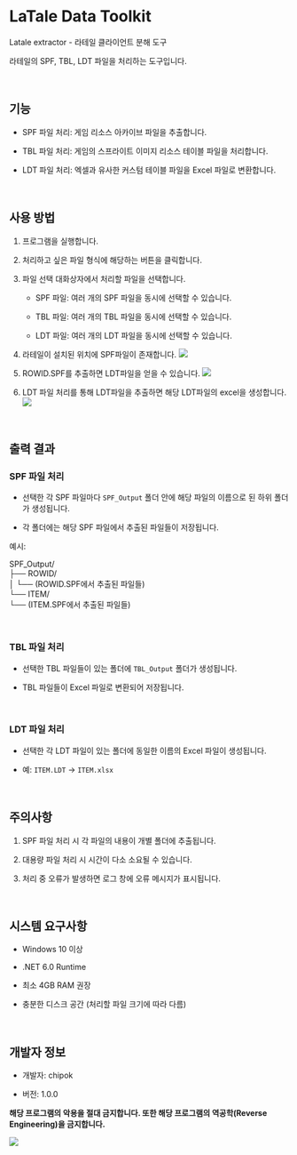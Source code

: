# LaTale Data Toolkit

  Latale extractor - 라테일 클라이언트 분해 도구
  
  라테일의 SPF, TBL, LDT 파일을 처리하는 도구입니다.

<br>


  ## 기능

  - SPF 파일 처리: 게임 리소스 아카이브 파일을 추출합니다.
    
  - TBL 파일 처리: 게임의 스프라이트 이미지 리소스 테이블 파일을 처리합니다.
    
  - LDT 파일 처리: 엑셀과 유사한 커스텀 테이블 파일을 Excel 파일로 변환합니다.
    
<br>


  ## 사용 방법

  1. 프로그램을 실행합니다.
     
  2. 처리하고 싶은 파일 형식에 해당하는 버튼을 클릭합니다.
     
  3. 파일 선택 대화상자에서 처리할 파일을 선택합니다.
     
      - SPF 파일: 여러 개의 SPF 파일을 동시에 선택할 수 있습니다.
        
      - TBL 파일: 여러 개의 TBL 파일을 동시에 선택할 수 있습니다.
        
      - LDT 파일: 여러 개의 LDT 파일을 동시에 선택할 수 있습니다.
      
  4. 라테일이 설치된 위치에 SPF파일이 존재합니다.
  	![](https://i.imgur.com/LvH6wNU.png)

  5. ROWID.SPF를 추출하면 LDT파일을 얻을 수 있습니다.
  	![](https://i.imgur.com/tonDf5a.png)
  6. LDT 파일 처리를 통해 LDT파일을 추출하면 해당 LDT파일의 excel을 생성합니다.
  	![](https://i.imgur.com/Y0pGHCR.png)

<br>


  ## 출력 결과

  ### SPF 파일 처리

  - 선택한 각 SPF 파일마다 `SPF_Output` 폴더 안에 해당 파일의 이름으로 된 하위 폴더가 생성됩니다.
    
  - 각 폴더에는 해당 SPF 파일에서 추출된 파일들이 저장됩니다.
    

  예시:

  SPF_Output/  
    ├── ROWID/  
    │   └── (ROWID.SPF에서 추출된 파일들)  
    └── ITEM/  
        └── (ITEM.SPF에서 추출된 파일들)

<br>


  ### TBL 파일 처리

  - 선택한 TBL 파일들이 있는 폴더에 `TBL_Output` 폴더가 생성됩니다.
    
  - TBL 파일들이 Excel 파일로 변환되어 저장됩니다.


<br>


  ### LDT 파일 처리

  - 선택한 각 LDT 파일이 있는 폴더에 동일한 이름의 Excel 파일이 생성됩니다.
    
  - 예: `ITEM.LDT` → `ITEM.xlsx`
    
<br>


  ## 주의사항

  1. SPF 파일 처리 시 각 파일의 내용이 개별 폴더에 추출됩니다.
     
  2. 대용량 파일 처리 시 시간이 다소 소요될 수 있습니다.
     
  3. 처리 중 오류가 발생하면 로그 창에 오류 메시지가 표시됩니다.


<br>


  ## 시스템 요구사항

  - Windows 10 이상
    
  - .NET 6.0 Runtime
    
  - 최소 4GB RAM 권장
    
  - 충분한 디스크 공간 (처리할 파일 크기에 따라 다름)
    
<br>


  ## 개발자 정보

  - 개발자: chipok
    
  - 버전: 1.0.0
    



  **해당 프로그램의 악용을 절대 금지합니다. 또한 해당 프로그램의 역공학(Reverse Engineering)을 금지합니다.**


  ![](https://i.imgur.com/KLPKxB1.png)
